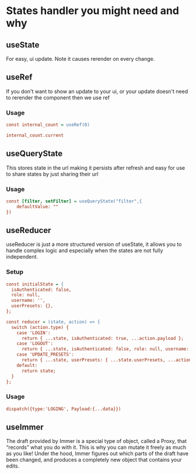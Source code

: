 # States handler you might need and why

## useState
For easy, ui update. Note it causes rerender on every change.

## useRef
If you don't want to show an update to your ui, or your update doesn't need to rerender the component then we use ref

### Usage
``` ini
const internal_count = useRef(0)

internal_count.current
```

## useQueryState
This stores state in the url making it persists after refresh and easy for use to share states by just sharing their url
### Usage
``` ini
const [filter, setFilter] = useQueryState("filter",{
    defaultValue: ""
})
```

## useReducer
useReducer is just a more structured version of useState, it allows you to handle complex logic and especially when the states are not fully independent.

### Setup
``` ini
const initialState = {
  isAuthenticated: false,
  role: null,
  username: '',
  userPresets: {},
};

const reducer = (state, action) => {
  switch (action.type) {
    case 'LOGIN':
      return { ...state, isAuthenticated: true, ...action.payload };
    case 'LOGOUT':
      return { ...state, isAuthenticated: false, role: null, username: '', userPresets:{} };
    case 'UPDATE_PRESETS':
      return { ...state, userPresets: { ...state.userPresets, ...action.payload } };
    default:
      return state;
  }
};
```

### Usage
``` ini
dispatch({type:'LOGING', Payload:{...data}})
```

## useImmer
The draft provided by Immer is a special type of object, called a Proxy, that “records” what you do with it. This is why you can mutate it freely as much as you like! Under the hood, Immer figures out which parts of the draft have been changed, and produces a completely new object that contains your edits.
